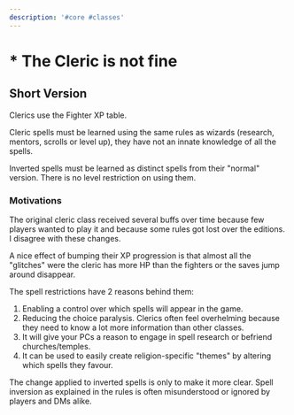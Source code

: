 ```yaml
---
description: '#core #classes'
---
```


# \* The Cleric is not fine

## Short Version

Clerics use the Fighter XP table. 

Cleric spells must be learned using the same rules as wizards \(research, mentors, scrolls or level up\), they have not an innate knowledge of all the spells.

Inverted spells must be learned as distinct spells from their "normal" version. There is no level restriction on using them.

### Motivations

The original cleric class received several buffs over time because few players wanted to play it and because some rules got lost over the editions. I disagree with these changes.

A nice effect of bumping their XP progression is that almost all the "glitches" were the cleric has more HP than the fighters or the saves jump around disappear. 

The spell restrictions have 2 reasons behind them:

1. Enabling a control over which spells will appear in the game.
2. Reducing the choice paralysis. Clerics often feel overhelming because they need to know a lot more information than other classes.
3. It will give your PCs a reason to engage in spell research or befriend churches/temples.
4. It can be used to easily create religion-specific "themes" by altering which spells they favour. 

The change applied to inverted spells is only to make it more clear. Spell inversion as explained in the rules is often misunderstood or ignored by players and DMs alike.

